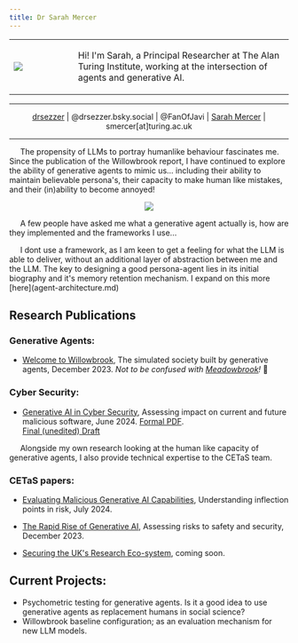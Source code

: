 ```yaml
---
title: Dr Sarah Mercer
---
```

<table width="100%">
<tr>
<td width="100"><img src="https://drsezzer.github.io/profile_pic.png" /></td>
<td><p>Hi! I'm Sarah, a Principal Researcher at The Alan Turing Institute, working at the intersection of agents and generative AI.</p></td>
</tr>
</table>

<hr>

<div align="center">
<i class="fa-brands fa-square-github"></i> <a href="https://github.com/drsezzer/drsezzer.github.io">drsezzer</a> |
<i class="fa-brands fa-bluesky"></i> @drsezzer.bsky.social |
<i class="fa-brands fa-square-x-twitter"></i> @FanOfJavi | 
<i class="fa-brands fa-linkedin"></i> <a href="https://www.linkedin.com/in/sarah-mercer-033609273">Sarah Mercer</a> |
<i class="fa-solid fa-envelope"></i> smercer[at]turing.ac.uk
</div>

<hr>

<p>&nbsp;&nbsp;&nbsp;&nbsp; The propensity of LLMs to portray humanlike behaviour fascinates me.  Since the publication of the Willowbrook report, I have continued to explore the ability of generative agents to mimic us... including their ability to maintain believable persona's, their capacity to make human like mistakes, and their (in)ability to become annoyed!</p>

<p align=center><img src="https://drsezzer.github.io/willowbrook1.png" /></p>

<p>&nbsp;&nbsp;&nbsp;&nbsp; A few people have asked me what a generative agent actually is, how are they implemented and the frameworks I use... </p>

<p>&nbsp;&nbsp;&nbsp;&nbsp; I dont use a framework, as I am keen to get a feeling for what the LLM is able to deliver, without an additional layer of abstraction between me and the LLM.  The key to designing a good persona-agent lies in its initial biography and it's memory retention mechanism. I expand on this more [here](agent-architecture.md)</p>


## Research Publications

### Generative Agents:

* [Welcome to Willowbrook](https://cetas.turing.ac.uk/publications/welcome-willowbrook), The simulated society built by generative agents, December 2023.  <i>Not to be confused with <a href="https://www.technologyreview.com/2024/11/27/1107377/a-minecraft-town-of-ai-characters-made-friends-invented-jobs-and-spread-religion/">Meadowbrook</a>!</i> :thinking:

### Cyber Security:

* [Generative AI in Cyber Security](https://cetas.turing.ac.uk/publications/generative-ai-cybersecurity), Assessing impact on current and future malicious software, June 2024.  <i class="fa-solid fa-file-pdf"></i> [Formal PDF](docs/cetas_briefing_paper_-_evaluating_malicious_generative_ai_capabilities.pdf). <br> <i class="fa-solid fa-pen-ruler"></i> [Final (unedited) Draft](raw_malicious_genai.md)


<p>&nbsp;&nbsp;&nbsp;&nbsp; Alongside my own research looking at the human like capacity of generative agents, I also provide technical expertise to the CETaS team.</p>

### CETaS papers:

* [Evaluating Malicious Generative AI Capabilities](https://cetas.turing.ac.uk/publications/evaluating-malicious-generative-ai-capabilities), Understanding inflection points in risk, July 2024.

* [The Rapid Rise of Generative AI](https://cetas.turing.ac.uk/publications/rapid-rise-generative-ai), Assessing risks to safety and security, December 2023.

* [Securing the UK's Research Eco-system](https://cetas.turing.ac.uk/), coming soon.


## Current Projects:

* Psychometric testing for generative agents.  Is it a good idea to use generative agents as replacement humans in social science?
* Willowbrook baseline configuration; as an evaluation mechanism for new LLM models.
